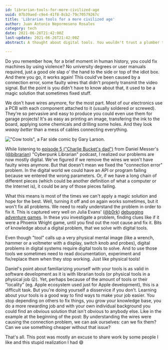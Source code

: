 ```yaml
---
id: librarian-tools-for-more-civilized-age
uuid: 07b39aed-c9e4-41f8-8cb2-79c70579267c
title: 'Librarian tools for a more civilized age'
author: Juan Antonio Nepormoseno Rosales
category: tech
date: 2021-06-26T21:42:00Z
last-update: 2021-06-26T21:42:00Z
abstract: A thought about digital tools. You wouldn't trust a plumber that doesn't know how to use a wrench. As a programmer, do you know your tools?

---
```


Do you remember how, for a brief moment in human history,
you could fix machines by using violence?
No university degrees or user manuals required,
just a good ole slap o' the hand
to the side or top of the idiot box.
And there you go, it works again!
This could've been caused by a connection error,
some faulty wires that didn't properly transmit the video signal.
But the point is you didn't have to know about that,
it used to be a magic solution that sometimes fixed stuff.

We don't have wires anymore, for the most part.
Most of our electronics use a PCB
with each component attached to it
(usually soldered or screwed).
They're so pervasive and easy to produce
you could even use them for garage projects!
It's as easy as printing an image,
transfering the ink to the board,
applying some chemicals
and drilling some holes.
And they look _waaay better_ than a mess of cables connecting everything.

!["Cow tools", a _Far side_ comic by Gary Larson.]($BASE_URL$/imgs/librarian-tools-for-more-civilized-age/cow_tools.jpg)

While listening to
[episode 5 ("Charlie Bucket's dad")](https://cyberpunklibrarian.com/podcast/cyberpunk-librarian-episode-05-charlie-buckets-dad/)
from Daniel Messer's ([\@bibrarian](https://twitter.com/bibrarian)) "Cyberpunk Librarian" podcast,
I realized our problems are now mostly digital.
We've figured if we remove the wires we won't have faulty wires anymore.
But that doesn't mean we fixed the "connection error" problem.
In the digital world we could have an API or program failing
because we entered the wrong parameters.
Or, if we have a long chain of different pieces
(which could be another definition of what a computer or the Internet is),
it could be any of those pieces failing.

What this means is most of the times 
we can't apply a magic solution and hope for the best.
Well, turning it off and on again works sometimes,
but it won't fix all problems.
We need to really understand the problem in order to fix it.
This is captured very well on
Julia Evans' ([\@b0rk](https://twitter.com/b0rk))
[debugging adventure games](https://mysteries.wizardzines.com/).
In these you investigate a problem,
finding clues like if it were a Phoenix Wright game,
until you find out the root cause and fix it.
Bits of knowledge about a digital problem,
that we solve with digital tools.

Even though "tool" calls up a very physical mental image
(like a wrench, hammer or a voltmeter with a display, switch knob and probes),
digital problems in digital systems require digital tools to solve.
And to use those tools we sometimes need to read documentation,
experiment and fix/replace them when they stop working.
Just like physical tools!

Daniel's point about familiarizing yourself with your tools
is as valid in software development as it is with librarian tools (or physical tools in a physical job 😛).
Yet, perhaps because of the amount of tools
or their "locality" (eg. Apple ecosystem used just for Apple development),
this is a difficult task.
But you're doing yourself a disservice if you don't.
Learning about your tools is a good way to find ways to make your job easier.
You stop depending on others to fix things,
you grow your knowledge base,
you do a more rewarding job
and with your own individual background 
you could find an obvious solution
that isn't obvious to anybody else.
Like in the example at the beginning of the post:
By understanding the wires were causing the connection problem,
we can ask ourselves: can we fix them?
Can we use something cheaper without that issue?

That's all.
This post was mostly an excuse to share 
work by some people I like and
this stupid realization I had 😄

